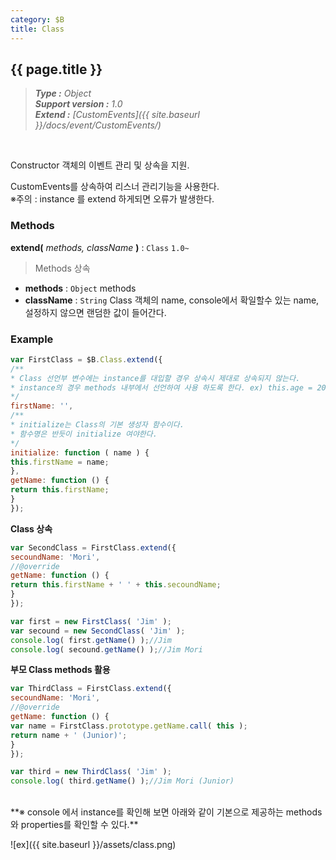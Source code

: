 ```yaml
---
category: $B
title: Class
---
```


{{ page.title }}
---

> _**Type :** Object_  
> _**Support version :** 1.0_  
> _**Extend :** [CustomEvents]({{ site.baseurl }}/docs/event/CustomEvents/)_

<br/>
<p class="indent">
    Constructor 객체의 이벤트 관리 및 상속을 지원.
</p>
<p class="indent">
    CustomEvents를 상속하여 리스너 관리기능을 사용한다.<br/>
    ※주의 : instance 를 extend 하게되면 오류가 발생한다.
</p>




### Methods


**extend\(** _methods, className_ **\)** : `Class` `1.0~`
> Methods 상속

- **methods** : `Object`
methods
- **className** : `String`
Class 객체의 name, console에서 확일할수 있는 name, 설정하지 않으면 랜덤한 값이 들어간다.



### Example
```js
var FirstClass = $B.Class.extend({
/**
* Class 선언부 변수에는 instance를 대입할 경우 상속시 제대로 상속되지 않는다.
* instance의 경우 methods 내부에서 선언하여 사용 하도록 한다. ex) this.age = 20;
*/
firstName: '',
/**
* initialize는 Class의 기본 생성자 함수이다.
* 함수명은 반듯이 initialize 여야한다.
*/
initialize: function ( name ) {
this.firstName = name;
},
getName: function () {
return this.firstName;
}
});
```

**Class 상속**

```js
var SecondClass = FirstClass.extend({
secoundName: 'Mori',
//@override
getName: function () {
return this.firstName + ' ' + this.secoundName;
}
});

var first = new FirstClass( 'Jim' );
var secound = new SecondClass( 'Jim' );
console.log( first.getName() );//Jim
console.log( secound.getName() );//Jim Mori
```

**부모 Class methods 활용**

```js
var ThirdClass = FirstClass.extend({
secoundName: 'Mori',
//@override
getName: function () {
var name = FirstClass.prototype.getName.call( this );
return name + ' (Junior)';
}
});

var third = new ThirdClass( 'Jim' );
console.log( third.getName() );//Jim Mori (Junior)
```



<br/>
**※ console 에서 instance를 확인해 보면 아래와 같이 기본으로 제공하는 methods와 properties를 확인할 수 있다.**  


![ex]({{ site.baseurl }}/assets/class.png)